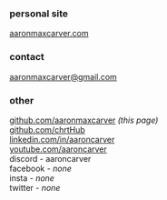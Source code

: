 
### personal site
[aaronmaxcarver.com](https://aaronmaxcarver.com)

### contact
[aaronmaxcarver@gmail.com](mailto:aaronmaxcarver@gmail.com)<br/>

### other
[github.com/aaronmaxcarver](https://github.com/aaronmaxcarver) *(this page)*<br/>
[github.com/chrtHub](https://github.com/chrtHub)<br/>
[linkedin.com/in/aaroncarver](https://linkedin.com/in/aaroncarver)<br/>
[youtube.com/aaroncarver](https://youtube.com/aaroncarver)<br/>
discord - aaroncarver<br/>
facebook - *none*<br/>
insta - *none*<br/>
twitter - *none*<br/>
